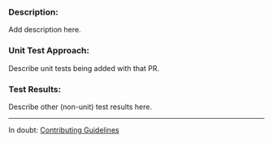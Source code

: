 ### Description:

Add description here.

### Unit Test Approach:

Describe unit tests being added with that PR.

### Test Results:

Describe other (non-unit) test results here.

------

In doubt: [Contributing Guidelines](../CONTRIBUTING.md)
